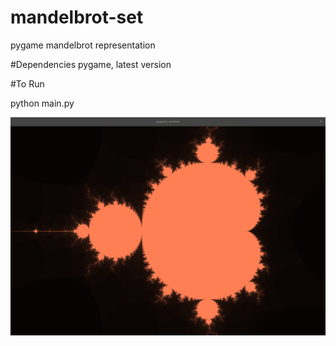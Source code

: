 # mandelbrot-set
pygame mandelbrot representation


#Dependencies
pygame, latest version


#To Run

python main.py



![Mandelbrot Set Preview](mandelbrot-preview.png?raw=true "Optional Title")
